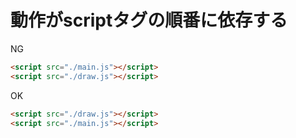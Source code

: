 # 動作がscriptタグの順番に依存する

NG
```html
<script src="./main.js"></script>
<script src="./draw.js"></script>
```

OK
```html
<script src="./draw.js"></script>
<script src="./main.js"></script>
```
